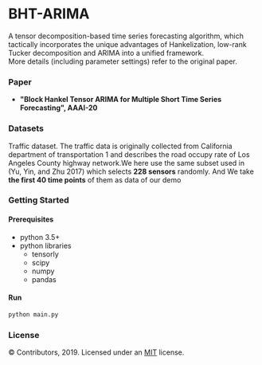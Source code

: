 # BHT-ARIMA

A tensor decomposition-based time series forecasting algorithm, which tactically incorporates the unique advantages of Hankelization, low-rank Tucker decomposition and ARIMA into a unified framework.  
More details (including parameter settings) refer to the original paper.

### Paper
- **"Block Hankel Tensor ARIMA for Multiple Short Time Series Forecasting", AAAI-20**

### Datasets
  
Traffic dataset. The traffic data is originally collected from California department of transportation 1 and describes the road occupy rate of Los Angeles County highway network.We here use the same subset used in (Yu, Yin, and Zhu 2017) which selects **228 sensors** randomly. And We take **the first 40 time points** of them as data of our demo

### Getting Started

#### Prerequisites  

- python 3.5+
- python libraries
  - tensorly
  - scipy
  - numpy
  - pandas 

#### Run

```python
python main.py
```



### License
© Contributors, 2019. Licensed under an [MIT](LICENSE) license.
